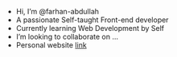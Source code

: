 - Hi, I’m @farhan-abdullah
- A passionate Self-taught Front-end developer
- Currently learning Web Development by Self
- I’m looking to collaborate on ...
- Personal website [link](https://www.farhanabdullah.com)
